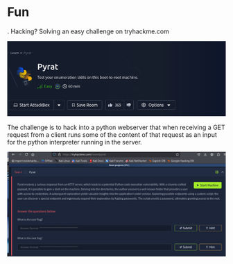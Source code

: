 # Fun
. Hacking? Solving an easy challenge on tryhackme.com

![test](images/1.png)

The challenge is to hack into a python webserver that when receiving a GET request from a client runs some of the content of that request as an input for the python interpreter running in the server.

![test](images/2.png)
